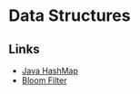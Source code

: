 # Data Structures

## Links

* [Java HashMap](https://www.baeldung.com/java-hashmap)
* [Bloom Filter](http://llimllib.github.io/bloomfilter-tutorial/)